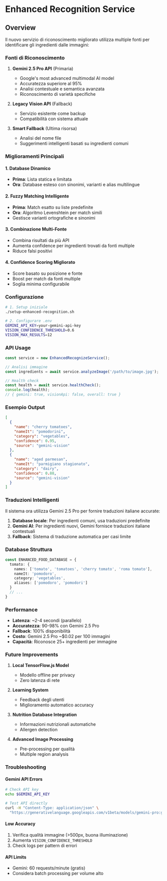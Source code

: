 # Enhanced Recognition Service

## Overview

Il nuovo servizio di riconoscimento migliorato utilizza multiple fonti per identificare gli ingredienti dalle immagini:

### Fonti di Riconoscimento

1. **Gemini 2.5 Pro API** (Primaria)
   - Google's most advanced multimodal AI model
   - Accuratezza superiore al 95%
   - Analisi contestuale e semantica avanzata
   - Riconoscimento di varietà specifiche

2. **Legacy Vision API** (Fallback)
   - Servizio esistente come backup
   - Compatibilità con sistema attuale

3. **Smart Fallback** (Ultima risorsa)
   - Analisi del nome file
   - Suggerimenti intelligenti basati su ingredienti comuni

### Miglioramenti Principali

#### 1. Database Dinamico
- **Prima**: Lista statica e limitata
- **Ora**: Database esteso con sinonimi, varianti e alias multilingue

#### 2. Fuzzy Matching Intelligente
- **Prima**: Match esatto su liste predefinite
- **Ora**: Algoritmo Levenshtein per match simili
- Gestisce varianti ortografiche e sinonimi

#### 3. Combinazione Multi-Fonte
- Combina risultati da più API
- Aumenta confidence per ingredienti trovati da fonti multiple
- Riduce falsi positivi

#### 4. Confidence Scoring Migliorato
- Score basato su posizione e fonte
- Boost per match da fonti multiple
- Soglia minima configurabile

### Configurazione

```bash
# 1. Setup iniziale
./setup-enhanced-recognition.sh

# 2. Configurare .env
GEMINI_API_KEY=your-gemini-api-key
VISION_CONFIDENCE_THRESHOLD=0.6
VISION_MAX_RESULTS=12
```

### API Usage

```typescript
const service = new EnhancedRecognizeService();

// Analisi immagine
const ingredients = await service.analyzeImage('/path/to/image.jpg');

// Health check
const health = await service.healthCheck();
console.log(health); 
// { gemini: true, visionApi: false, overall: true }
```

### Esempio Output

```json
[
  {
    "name": "cherry tomatoes",
    "nameIt": "pomodorini",
    "category": "vegetables",
    "confidence": 0.95,
    "source": "gemini-vision"
  },
  {
    "name": "aged parmesan",
    "nameIt": "parmigiano stagionato", 
    "category": "dairy",
    "confidence": 0.88,
    "source": "gemini-vision"
  }
]
```

### Traduzioni Intelligenti

Il sistema ora utilizza Gemini 2.5 Pro per fornire traduzioni italiane accurate:

1. **Database locale**: Per ingredienti comuni, usa traduzioni predefinite
2. **Gemini AI**: Per ingredienti nuovi, Gemini fornisce traduzioni italiane contestuali
3. **Fallback**: Sistema di traduzione automatica per casi limite

### Database Struttura

```typescript
const ENHANCED_FOOD_DATABASE = {
  tomato: {
    names: ['tomato', 'tomatoes', 'cherry tomato', 'roma tomato'],
    nameIt: 'pomodoro',
    category: 'vegetables',
    aliases: ['pomodoro', 'pomodori']
  }
  // ...
}
```

### Performance

- **Latenza**: ~2-4 secondi (parallelo)
- **Accuratezza**: 90-98% con Gemini 2.5 Pro
- **Fallback**: 100% disponibilità
- **Costo**: Gemini 2.5 Pro ~$0.02 per 100 immagini
- **Capacità**: Riconosce 25+ ingredienti per immagine

### Future Improvements

1. **Local TensorFlow.js Model**
   - Modello offline per privacy
   - Zero latenza di rete

2. **Learning System**
   - Feedback degli utenti
   - Miglioramento automatico accuracy

3. **Nutrition Database Integration**
   - Informazioni nutrizionali automatiche
   - Allergen detection

4. **Advanced Image Processing**
   - Pre-processing per qualità
   - Multiple region analysis

### Troubleshooting

#### Gemini API Errors
```bash
# Check API key
echo $GEMINI_API_KEY

# Test API directly
curl -H "Content-Type: application/json" \
  "https://generativelanguage.googleapis.com/v1beta/models/gemini-pro:generateContent?key=$GEMINI_API_KEY"
```

#### Low Accuracy
1. Verifica qualità immagine (>500px, buona illuminazione)
2. Aumenta `VISION_CONFIDENCE_THRESHOLD`
3. Check logs per pattern di errori

#### API Limits
- Gemini: 60 requests/minute (gratis)
- Considera batch processing per volume alto
